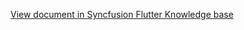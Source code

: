 [View document in Syncfusion Flutter Knowledge base](https://www.syncfusion.com/kb/12016/how-to-customize-the-month-cells-of-the-flutter-event-calendar-sfcalendar)
